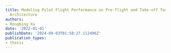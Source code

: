 ```yaml
---
title: Modeling Pilot Flight Performance on Pre-flight and Take-off Tasks with A Cognitive
  Architecture
authors:
- Rongbing Xu
date: '2022-01-01'
publishDate: '2024-09-03T01:58:27.112496Z'
publication_types:
- thesis
---
```

